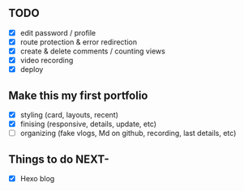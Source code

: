 ## TODO
- [x] edit password / profile
- [x] route protection & error redirection
- [x] create & delete comments / counting views
- [x] video recording
- [x] deploy

## Make this my first portfolio
- [x] styling (card, layouts, recent)
- [x] finising (responsive, details, update, etc)
- [ ] organizing (fake vlogs, Md on github, recording, last details, etc) 

## Things to do NEXT-
- [x] Hexo blog